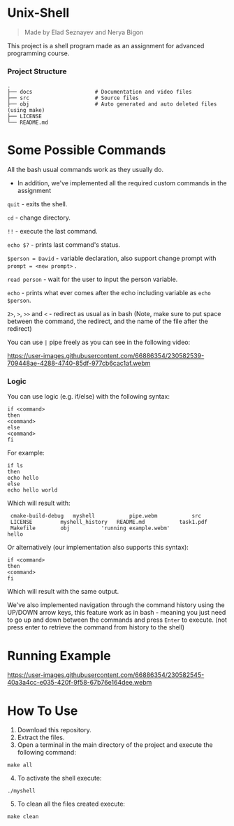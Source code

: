# Unix-Shell
> Made by Elad Seznayev and Nerya Bigon


This project is a shell program made as an assignment for advanced programming course.

### Project Structure

    .
    ├── docs                    # Documentation and video files 
    ├── src                     # Source files
    ├── obj                     # Auto generated and auto deleted files (using make)
    ├── LICENSE
    └── README.md

# Some Possible Commands

All the bash usual commands work as they usually do.
- In addition, we've implemented all the required custom commands in the assignment

`quit` - exits the shell.

`cd` - change directory.  

`!!` - execute the last command.

`echo $?` - prints last command's status.

`$person = David` - variable declaration, also support change prompt with `prompt = <new prompt>` .

`read person` - wait for the user to input the person variable.

`echo` - prints what ever comes after the echo including variable as `echo $person`.

 `2>`, `>`, `>>` and `<` - redirect as usual as in bash (Note, make sure to put space between the command, the redirect, and the name of the file after the redirect)

You can use `|` pipe freely as you can see in the following video:    

https://user-images.githubusercontent.com/66886354/230582539-709448ae-4288-4740-85df-977cb6cac1af.webm  

   
     
      
### Logic
You can use logic (e.g. if/else) with the following syntax:

``` 
if <command>
then
<command>
else
<command>
fi
```
For example:  
```
if ls
then
echo hello
else
echo hello world
```
Which will result with:
```
 cmake-build-debug   myshell	       pipe.webm	       src
 LICENSE	     myshell_history   README.md	       task1.pdf
 Makefile	     obj	      'running example.webm'
hello
```
Or alternatively (our implementation also supports this syntax):
```
if <command>
then
<command>
fi
```
Which will result with the same output.


We've also implemented navigation through the command history using the UP/DOWN arrow keys, this feature work as in bash - meaning you just need to go up and down between the commands and press `Enter` to execute. (not press enter to retrieve the command from history to the shell)

# Running Example

https://user-images.githubusercontent.com/66886354/230582545-40a3a4cc-e035-420f-9f58-67b76e164dee.webm



# How To Use
1. Download this repository.
2. Extract the files.
3. Open a terminal in the main directory of the project and execute the following command:
```
make all
```
4. To activate the shell execute:
```
./myshell
```

5. To clean all the files created execute:
```
make clean
```
